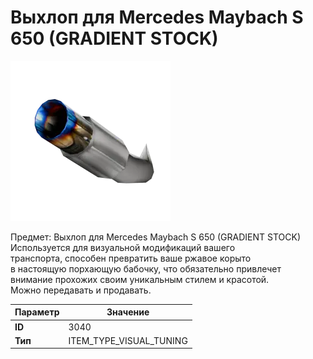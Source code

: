 # Выхлоп для Mercedes Maybach S 650 (GRADIENT STOCK)

![Item Image](../img/3040.webp?raw=true)

Предмет: Выхлоп для Mercedes Maybach S 650 (GRADIENT STOCK)<br>Используется для визуальной модификаций вашего<br>транспорта, способен превратить ваше ржавое корыто<br>в настоящую порхающую бабочку, что обязательно привлечет<br>внимание прохожих своим уникальным стилем и красотой.<br>Можно передавать и продавать.


| Параметр | Значение |
|----------|----------|
| **ID** | 3040 |
| **Тип** | ITEM_TYPE_VISUAL_TUNING |

